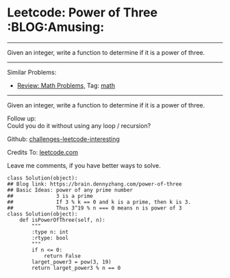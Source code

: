 # Leetcode: Power of Three     :BLOG:Amusing:


---

Given an integer, write a function to determine if it is a power of three.  

---

Similar Problems:  
-   [Review: Math Problems,](https://brain.dennyzhang.com/review-math) Tag: [math](https://brain.dennyzhang.com/tag/math)

---

Given an integer, write a function to determine if it is a power of three.  

Follow up:  
Could you do it without using any loop / recursion?  

Github: [challenges-leetcode-interesting](https://github.com/DennyZhang/challenges-leetcode-interesting/tree/master/power-of-three)  

Credits To: [leetcode.com](https://leetcode.com/problems/power-of-three/description/)  

Leave me comments, if you have better ways to solve.  

    class Solution(object):
    ## Blog link: https://brain.dennyzhang.com/power-of-three
    ## Basic Ideas: power of any prime number
    ##              3 is a prime
    ##              If 3 % k == 0 and k is a prime, then k is 3.
    ##              Thus 3^19 % n === 0 means n is power of 3
    class Solution(object):
        def isPowerOfThree(self, n):
            """
            :type n: int
            :rtype: bool
            """
            if n <= 0:
                return False
            larget_power3 = pow(3, 19)
            return larget_power3 % n == 0
